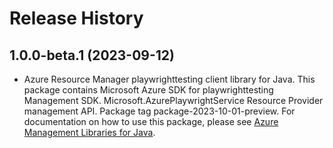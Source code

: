 # Release History

## 1.0.0-beta.1 (2023-09-12)

- Azure Resource Manager playwrighttesting client library for Java. This package contains Microsoft Azure SDK for playwrighttesting Management SDK. Microsoft.AzurePlaywrightService Resource Provider management API. Package tag package-2023-10-01-preview. For documentation on how to use this package, please see [Azure Management Libraries for Java](https://aka.ms/azsdk/java/mgmt).
